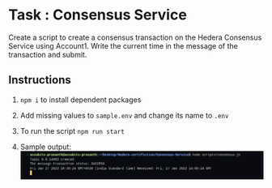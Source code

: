# Task : Consensus Service

Create a script to create a consensus transaction on the Hedera
Consensus Service using Account1. Write the current time in the
message of the transaction and submit.

## Instructions

1. `npm i` to install dependent packages
2. Add missing values to `sample.env` and change its name to `.env`

3. To run the script `npm run start`
4. Sample output:
   ![Sample Output](./results/consensusTxn.png)
